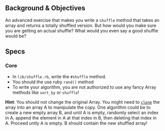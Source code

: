 ## Background & Objectives

An advanced exercise that makes you write a `shuffle` method that takes an array and returns a totally shuffled version. But how would you make sure you are getting an actual shuffle? What would you even say a good shuffle would be?

## Specs

### Core

- In `lib/shuffle.rb`, write the `#shuffle` method.
- You should the use ruby `rand()` method
- To write your algorithm, you are not authorized to use any fancy Array methods like `sort_by` or `shuffle`!

**Hint**: You should not change the original Array. You might need to [`clone`](http://ruby-doc.org/core-2.5.3/Object.html#method-i-clone) the array into an array A to manipulate the copy. One algorithm could be to create a new empty array B, and until A is empty, randomly select an index in A, append the element in A at that index in B, then deleting that index in A. Proceed untly A is empty. B should contain the new shuffled array!
